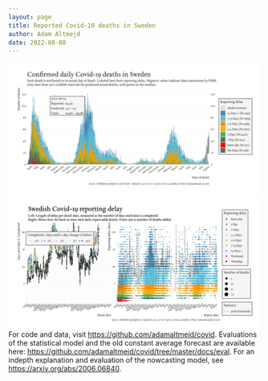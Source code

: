 ```yaml
---
layout: page
title: Reported Covid-19 deaths in Sweden
author: Adam Altmejd
date: 2022-08-08
---
```


![Graph of Swedish Covid-19 deaths with reporting delay.](deaths_lag_sweden_2022-08-08.png "Swedish Covid-19 deaths.")
![Graph of Swedish Covid-19 reporting delay in daily deaths.](lag_trend_sweden_2022-08-08.png "Trend in Swedish Covid-19 mortality reporting delay.")
For code and data, visit <https://github.com/adamaltmejd/covid>.
Evaluations of the statistical model and the old constant average forecast are available here: <https://github.com/adamaltmejd/covid/tree/master/docs/eval>.
For an indepth explanation and evaluation of the nowcasting model, see <https://arxiv.org/abs/2006.06840>.

